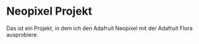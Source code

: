 # Neopixel Projekt

Das ist ein Projekt, in dem ich den Adafruit Neopixel mit der Adafruit Flora ausprobiere.
